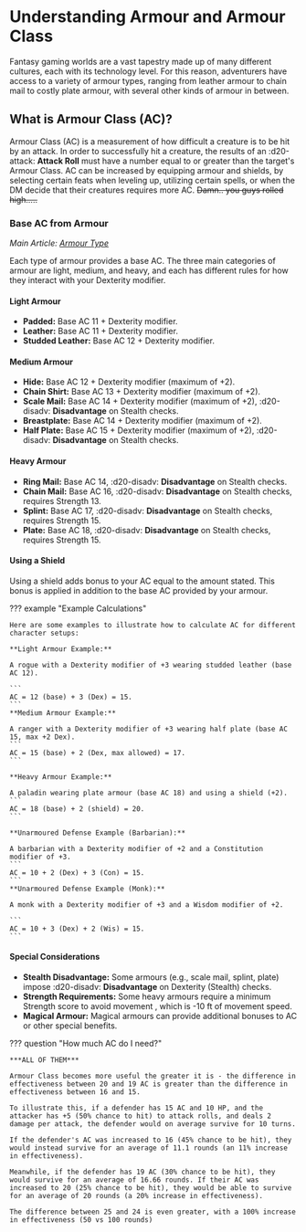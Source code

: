 # Understanding Armour and Armour Class

Fantasy gaming worlds are a vast tapestry made up of many different cultures, each with its technology level. For this reason, adventurers have access to a variety of armour types, ranging from leather armour to chain mail to costly plate armour, with several other kinds of armour in between.

## What is Armour Class (AC)?

Armour Class (AC) is a measurement of how difficult a creature is to be hit by an attack. In order to successfully hit a creature, the results of an :d20-attack: **Attack Roll** must have a number equal to or greater than the target's Armour Class. AC can be increased by equipping armour and shields, by selecting certain feats when leveling up, utilizing certain spells, or when the DM decide that their creatures requires more AC. ~~Damn.. you guys rolled high.....~~

### Base AC from Armour

*Main Article: [Armour Type](./armour-table.md)*

Each type of armour provides a base AC. The three main categories of armour are light, medium, and heavy, and each has different rules for how they interact with your Dexterity modifier.

#### Light Armour

- **Padded:** Base AC 11 + Dexterity modifier.
- **Leather:** Base AC 11 + Dexterity modifier.
- **Studded Leather:** Base AC 12 + Dexterity modifier.

#### Medium Armour

- **Hide:** Base AC 12 + Dexterity modifier (maximum of +2).
- **Chain Shirt:** Base AC 13 + Dexterity modifier (maximum of +2).
- **Scale Mail:** Base AC 14 + Dexterity modifier (maximum of +2), :d20-disadv: **Disadvantage** on Stealth checks.
- **Breastplate:** Base AC 14 + Dexterity modifier (maximum of +2).
- **Half Plate:** Base AC 15 + Dexterity modifier (maximum of +2), :d20-disadv: **Disadvantage** on Stealth checks.

#### Heavy Armour

- **Ring Mail:** Base AC 14, :d20-disadv: **Disadvantage** on Stealth checks.
- **Chain Mail:** Base AC 16, :d20-disadv: **Disadvantage** on Stealth checks, requires Strength 13.
- **Splint:** Base AC 17, :d20-disadv: **Disadvantage** on Stealth checks, requires Strength 15.
- **Plate:** Base AC 18, :d20-disadv: **Disadvantage** on Stealth checks, requires Strength 15.

#### Using a Shield

Using a shield adds bonus to your AC equal to the amount stated. This bonus is applied in addition to the base AC provided by your armour.

??? example "Example Calculations"

    Here are some examples to illustrate how to calculate AC for different character setups:

    **Light Armour Example:**

    A rogue with a Dexterity modifier of +3 wearing studded leather (base AC 12).

    ```
    AC = 12 (base) + 3 (Dex) = 15.
    ```
    **Medium Armour Example:**

    A ranger with a Dexterity modifier of +3 wearing half plate (base AC 15, max +2 Dex).
    ```
    AC = 15 (base) + 2 (Dex, max allowed) = 17.
    ```

    **Heavy Armour Example:**

    A paladin wearing plate armour (base AC 18) and using a shield (+2).
    ```
    AC = 18 (base) + 2 (shield) = 20.
    ```

    **Unarmoured Defense Example (Barbarian):**

    A barbarian with a Dexterity modifier of +2 and a Constitution modifier of +3.
    ```
    AC = 10 + 2 (Dex) + 3 (Con) = 15.
    ```
    **Unarmoured Defense Example (Monk):**

    A monk with a Dexterity modifier of +3 and a Wisdom modifier of +2.

    ```
    AC = 10 + 3 (Dex) + 2 (Wis) = 15.
    ```

#### Special Considerations

- **Stealth Disadvantage:** Some armours (e.g., scale mail, splint, plate) impose :d20-disadv: **Disadvantage** on Dexterity (Stealth) checks.
- **Strength Requirements:** Some heavy armours require a minimum Strength score to avoid movement , which is -10 ft of movement speed.
- **Magical Armour:** Magical armours can provide additional bonuses to AC or other special benefits.

??? question "How much AC do I need?"

    ***ALL OF THEM***

    Armour Class becomes more useful the greater it is - the difference in effectiveness between 20 and 19 AC is greater than the difference in effectiveness between 16 and 15.

    To illustrate this, if a defender has 15 AC and 10 HP, and the attacker has +5 (50% chance to hit) to attack rolls, and deals 2 damage per attack, the defender would on average survive for 10 turns.

    If the defender's AC was increased to 16 (45% chance to be hit), they would instead survive for an average of 11.1 rounds (an 11% increase in effectiveness).

    Meanwhile, if the defender has 19 AC (30% chance to be hit), they would survive for an average of 16.66 rounds. If their AC was increased to 20 (25% chance to be hit), they would be able to survive for an average of 20 rounds (a 20% increase in effectiveness).

    The difference between 25 and 24 is even greater, with a 100% increase in effectiveness (50 vs 100 rounds)